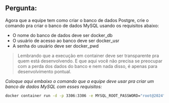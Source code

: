 ## Pergunta:
Agora que a equipe tem como criar o banco de dados Postgre, crie o comando pra criar o banco de dados MySQL usando os requisitos abaixo:

- O nome do banco de dados deve ser docker_db
- O usuário de acesso ao banco deve ser docker_usr
- A senha do usuário deve ser docker_pwd

> Lembrando que a execução em container deve ser transparente pra quem está desenvolvendo. E que aqui você não precisa se preocupar com a perda dos dados do banco e nem nada disso, é apenas para desenvolvimento pontual.

*Coloque aqui embaixo o comando que a equipe deve usar pra criar um banco de dados MySQL com esses requisitos:*
```bash
docker container run -d -p 3306:3306 -e MYSQL_ROOT_PASSWORD="root@2024" -e MYSQL_PASSWORD="docker_pwd" -e MYSQL_USER="docker_usr" -e MYSQL_DATABASE="docker_db"  --name db_mysql mysql:latest
```
